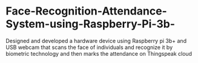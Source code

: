 # Face-Recognition-Attendance-System-using-Raspberry-Pi-3b-
Designed and developed a hardware device using Raspberry pi 3b+ and USB webcam that scans the face of individuals and recognize it by biometric technology and then marks the attendance on Thingspeak cloud

